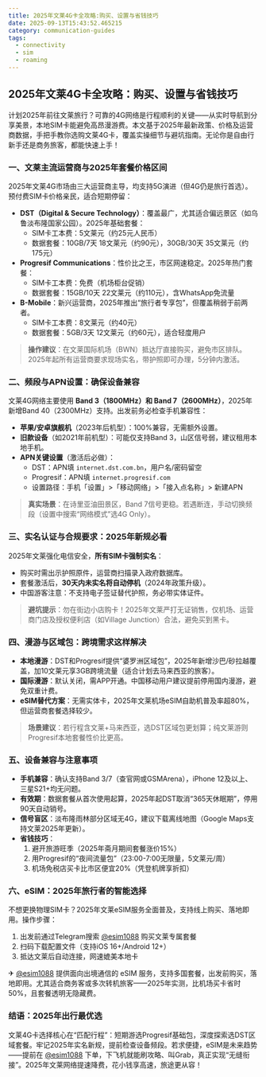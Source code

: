 ```yaml
---
title: 2025年文莱4G卡全攻略:购买、设置与省钱技巧
date: 2025-09-13T15:43:52.465215
category: communication-guides
tags:
  - connectivity
  - sim
  - roaming
---
```


## 2025年文莱4G卡全攻略：购买、设置与省钱技巧

计划2025年前往文莱旅行？可靠的4G网络是行程顺利的关键——从实时导航到分享美景，本地SIM卡能避免高昂漫游费。本文基于2025年最新政策、价格及运营商数据，手把手教你选购文莱4G卡，覆盖实操细节与避坑指南。无论你是自由行新手还是商务旅客，都能快速上手！

### 一、文莱主流运营商与2025年套餐价格区间  
2025年文莱4G市场由三大运营商主导，均支持5G演进（但4G仍是旅行首选）。预付费SIM卡价格亲民，适合短期停留：  
- **DST（Digital & Secure Technology）**：覆盖最广，尤其适合偏远景区（如乌鲁淡布隆国家公园）。2025年基础套餐：  
  - SIM卡工本费：5文莱元（约25元人民币）  
  - 数据套餐：10GB/7天 18文莱元（约90元），30GB/30天 35文莱元（约175元）  
- **Progresif Communications**：性价比之王，市区网速稳定。2025年热门套餐：  
  - SIM卡工本费：免费（机场柜台促销）  
  - 数据套餐：15GB/10天 22文莱元（约110元），含WhatsApp免流量  
- **B-Mobile**：新兴运营商，2025年推出“旅行者专享包”，但覆盖稍弱于前两者。  
  - SIM卡工本费：8文莱元（约40元）  
  - 数据套餐：5GB/3天 12文莱元（约60元），适合轻度用户  

> **操作建议**：在文莱国际机场（BWN）抵达厅直接购买，避免市区排队。2025年起所有运营商要求现场实名，带护照即可办理，5分钟内激活。

### 二、频段与APN设置：确保设备兼容  
文莱4G网络主要使用 **Band 3（1800MHz）和 Band 7（2600MHz）**，2025年新增Band 40（2300MHz）支持。出发前务必检查手机兼容性：  
- **苹果/安卓旗舰机**（2023年后机型）：100%兼容，无需额外设置。  
- **旧款设备**（如2021年前机型）：可能仅支持Band 3，山区信号弱，建议租用本地手机。  
- **APN关键设置**（激活后必做）：  
  - DST：APN填 `internet.dst.com.bn`，用户名/密码留空  
  - Progresif：APN填 `internet.progresif.com`  
  - 设置路径：手机「设置」>「移动网络」>「接入点名称」> 新建APN  

> **真实场景**：在诗里亚油田景区，Band 7信号更稳。若遇断连，手动切换频段（设置中搜索“网络模式”选4G Only）。

### 三、实名认证与合规要求：2025年新规必看  
2025年文莱强化电信安全，**所有SIM卡强制实名**：  
- 购买时需出示护照原件，运营商扫描录入政府数据库。  
- 套餐激活后，**30天内未实名将自动停机**（2024年政策升级）。  
- 中国游客注意：不支持电子签证替代护照，务必带实体证件。  

> **避坑提示**：勿在街边小店购卡！2025年文莱严打无证销售，仅机场、运营商门店及授权便利店（如Village Junction）合法，避免买到黑卡。

### 四、漫游与区域包：跨境需求这样解决  
- **本地漫游**：DST和Progresif提供“婆罗洲区域包”，2025年新增沙巴/砂拉越覆盖，加10文莱元享3GB跨境流量（适合计划去马来西亚的旅客）。  
- **国际漫游**：默认关闭，需APP开通。中国移动用户建议提前停用国内漫游，避免双重计费。  
- **eSIM替代方案**：无需实体卡，2025年文莱机场eSIM自助机普及率超80%，但运营商套餐选择较少。  

> **场景建议**：若行程含文莱+马来西亚，选DST区域包更划算；纯文莱游则Progresif本地套餐性价比更高。

### 五、设备兼容与注意事项  
- **手机兼容**：确认支持Band 3/7（查官网或GSMArena），iPhone 12及以上、三星S21+均无问题。  
- **有效期**：数据套餐从首次使用起算，2025年起DST取消“365天休眠期”，停用90天自动销号。  
- **信号盲区**：淡布隆雨林部分区域无4G，建议下载离线地图（Google Maps支持文莱2025年更新）。  
- **省钱技巧**：  
  1. 避开旅游旺季（2025年斋月期间套餐涨价15%）  
  2. 用Progresif的“夜间流量包”（23:00-7:00无限量，5文莱元/周）  
  3. 机场免税店买卡比市区便宜20%（凭登机牌享折扣）  

### 六、eSIM：2025年旅行者的智能选择  
不想更换物理SIM卡？2025年文莱eSIM服务全面普及，支持线上购买、落地即用。操作步骤：  
1. 出发前通过Telegram搜索 [@esim1088](https://t.me/s/esim1088) 购买文莱专属套餐  
2. 扫码下载配置文件（支持iOS 16+/Android 12+）  
3. 抵达文莱后自动连接，网速媲美本地卡  

✈ [@esim1088](https://t.me/s/esim1088) 提供面向出境通信的 eSIM 服务，支持多国套餐，出发前购买，落地即用。尤其适合商务客或多次转机旅客——2025年实测，比机场买卡省时50%，且套餐透明无隐藏费。

### 结语：2025年出行最优选  
文莱4G卡选择核心在“匹配行程”：短期游选Progresif基础包，深度探索选DST区域套餐。牢记2025年实名新规，提前检查设备频段。若求便捷，eSIM是未来趋势——提前在 [@esim1088](https://t.me/s/esim1088) 下单，下飞机就能刷攻略、叫Grab，真正实现“无缝衔接”。2025年文莱网络提速降费，花小钱享高速，旅途更从容！